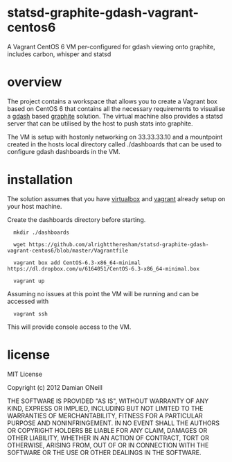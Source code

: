 statsd-graphite-gdash-vagrant-centos6
=====================================

A Vagrant CentOS 6 VM per-configured for gdash viewing onto graphite, includes carbon, whisper and statsd

overview
========

The project contains a workspace that allows you to create a Vagrant box based on CentOS 6 that contains all the necessary requirements to visualise a [gdash](https://github.com/ripienaar/gdash) based [graphite](http://graphite.wikidot.com/) solution.  The virtual machine also provides a statsd server that can be utilised by the host to push stats into graphite.  

The VM is setup with hostonly networking on 33.33.33.10 and a mountpoint created in the hosts local directory called ./dashboards that can be used to configure gdash dashboards in the VM.


installation
========

The solution assumes that you have [virtualbox](https://www.virtualbox.org/) and [vagrant](http://vagrantup.com/) already setup on your host machine.

Create the dashboards directory before starting.

      mkdir ./dashboards

      wget https://github.com/alrighttheresham/statsd-graphite-gdash-vagrant-centos6/blob/master/Vagrantfile

      vagrant box add CentOS-6.3-x86_64-minimal https://dl.dropbox.com/u/6164051/CentOS-6.3-x86_64-minimal.box 

      vagrant up 

Assuming no issues at this point the VM will be running and can be accessed with 

      vagrant ssh

This will provide console access to the VM.



license 
========

MIT License

Copyright (c) 2012 Damian ONeill

THE SOFTWARE IS PROVIDED "AS IS", WITHOUT WARRANTY OF ANY KIND,
EXPRESS OR IMPLIED, INCLUDING BUT NOT LIMITED TO THE WARRANTIES OF
MERCHANTABILITY, FITNESS FOR A PARTICULAR PURPOSE AND
NONINFRINGEMENT. IN NO EVENT SHALL THE AUTHORS OR COPYRIGHT HOLDERS BE LIABLE FOR ANY CLAIM, DAMAGES OR OTHER LIABILITY, WHETHER IN AN ACTION OF CONTRACT, TORT OR OTHERWISE, ARISING FROM, OUT OF OR IN CONNECTION WITH THE SOFTWARE OR THE USE OR OTHER DEALINGS IN THE SOFTWARE.